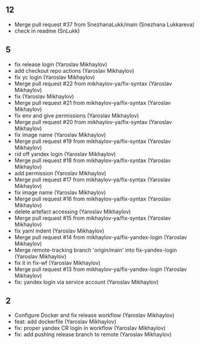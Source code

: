 ## 12

- Merge pull request #37 from SnezhanaLukk/main (Snezhana Lukkareva)
- check in readme (SnLukk)

## 5

- fix release login (Yaroslav Mikhaylov)
- add checkout repo actions (Yaroslav Mikhaylov)
- fix yc login (Yaroslav Mikhaylov)
- Merge pull request #22 from mikhaylov-ya/fix-syntax (Yaroslav Mikhaylov)
- fix (Yaroslav Mikhaylov)
- Merge pull request #21 from mikhaylov-ya/fix-syntax (Yaroslav Mikhaylov)
- fix env and give permissions (Yaroslav Mikhaylov)
- Merge pull request #20 from mikhaylov-ya/fix-syntax (Yaroslav Mikhaylov)
- fix image name (Yaroslav Mikhaylov)
- Merge pull request #19 from mikhaylov-ya/fix-syntax (Yaroslav Mikhaylov)
- rid off yandex login (Yaroslav Mikhaylov)
- Merge pull request #18 from mikhaylov-ya/fix-syntax (Yaroslav Mikhaylov)
- add permission (Yaroslav Mikhaylov)
- Merge pull request #17 from mikhaylov-ya/fix-syntax (Yaroslav Mikhaylov)
- fix image name (Yaroslav Mikhaylov)
- Merge pull request #16 from mikhaylov-ya/fix-syntax (Yaroslav Mikhaylov)
- delete artefact accessing (Yaroslav Mikhaylov)
- Merge pull request #15 from mikhaylov-ya/fix-syntax (Yaroslav Mikhaylov)
- fix yaml indent (Yaroslav Mikhaylov)
- Merge pull request #14 from mikhaylov-ya/fix-yandex-login (Yaroslav Mikhaylov)
- Merge remote-tracking branch 'origin/main' into fix-yandex-login (Yaroslav Mikhaylov)
- fix it in fix-wf (Yaroslav Mikhaylov)
- Merge pull request #13 from mikhaylov-ya/fix-yandex-login (Yaroslav Mikhaylov)
- fix: yandex login via service account (Yaroslav Mikhaylov)

## 2

- Configure Docker and fix release workflow (Yaroslav Mikhaylov)
- feat: add dockerfile (Yaroslav Mikhaylov)
- fix: proper yandex CR login in workflow (Yaroslav Mikhaylov)
- fix: add pushing release branch to remote (Yaroslav Mikhaylov)

